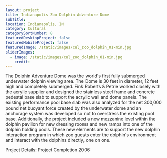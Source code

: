 ```yaml
---
layout: project
title: Indianapolis Zoo Dolphin Adventure Dome
subTitle:
location: Indianapolis, IN
category: Cultural
categorySortNumber: 8
featuredDesktopProject: false
featuredMobileProject: false
featuredImage: /static/images/cul_zoo_dolphin_01-min.jpg
sliderImages:
  - image: /static/images/cul_zoo_dolphin_01-min.jpg
    credit:
---
```

The Dolphin Adventure Dome was the world\'s first fully submerged underwater dolphin viewing area.  The Dome is 30 feet in diameter, 12 feet high and completely submerged.  Fink Roberts & Petrie worked closely with the acrylic supplier and designed the stainless steel frame and concrete pedestal base slab to support the acrylic wall and dome panels.  The existing performance pool base slab was also analyzed for the net 300,000 pound net buoyant force created by the underwater dome and an anchorage system was developed so not to overstress the existing pool base.  Additionally, the project included a new mezzanine level within the dolphin pavilion for new dressing rooms and new ramps into one of the dolphin holding pools.   These new elements are to support the new dolphin interaction program in which zoo guests enter the dolphin\'s environment and interact with the dolphins directly, one on one.

Project Details:  Project Completion 2006




































